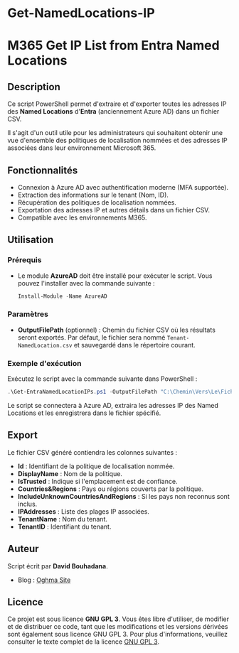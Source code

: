 # Get-NamedLocations-IP

# M365 Get IP List from Entra Named Locations

## Description
Ce script PowerShell permet d'extraire et d'exporter toutes les adresses IP des **Named Locations** d'**Entra** (anciennement Azure AD) dans un fichier CSV.

Il s'agit d'un outil utile pour les administrateurs qui souhaitent obtenir une vue d'ensemble des politiques de localisation nommées et des adresses IP associées dans leur environnement Microsoft 365.

## Fonctionnalités
- Connexion à Azure AD avec authentification moderne (MFA supportée).
- Extraction des informations sur le tenant (Nom, ID).
- Récupération des politiques de localisation nommées.
- Exportation des adresses IP et autres détails dans un fichier CSV.
- Compatible avec les environnements M365.

## Utilisation
### Prérequis
- Le module **AzureAD** doit être installé pour exécuter le script. Vous pouvez l'installer avec la commande suivante :

    ```powershell
    Install-Module -Name AzureAD
    ```

### Paramètres
- **OutputFilePath** (optionnel) : Chemin du fichier CSV où les résultats seront exportés. Par défaut, le fichier sera nommé `Tenant-NamedLocation.csv` et sauvegardé dans le répertoire courant.

### Exemple d'exécution
Exécutez le script avec la commande suivante dans PowerShell :

```powershell
.\Get-EntraNamedLocationIPs.ps1 -OutputFilePath "C:\Chemin\Vers\Le\Fichier\Tenant-NamedLocation.csv"
```
Le script se connectera à Azure AD, extraira les adresses IP des Named Locations et les enregistrera dans le fichier spécifié.

## Export

Le fichier CSV généré contiendra les colonnes suivantes :

- **Id** : Identifiant de la politique de localisation nommée.
- **DisplayName** : Nom de la politique.
- **IsTrusted** : Indique si l'emplacement est de confiance.
- **Countries&Regions** : Pays ou régions couverts par la politique.
- **IncludeUnknownCountriesAndRegions** : Si les pays non reconnus sont inclus.
- **IPAddresses** : Liste des plages IP associées.
- **TenantName** : Nom du tenant.
- **TenantID** : Identifiant du tenant.

## Auteur

Script écrit par **David Bouhadana**.

- Blog : [Oghma Site](https://oghmasite.wordpress.com/)

## Licence

Ce projet est sous licence **GNU GPL 3**. Vous êtes libre d'utiliser, de modifier et de distribuer ce code, tant que les modifications et les versions dérivées sont également sous licence GNU GPL 3. 
Pour plus d'informations, veuillez consulter le texte complet de la licence [GNU GPL 3](https://www.gnu.org/licenses/gpl-3.0.fr.html).

